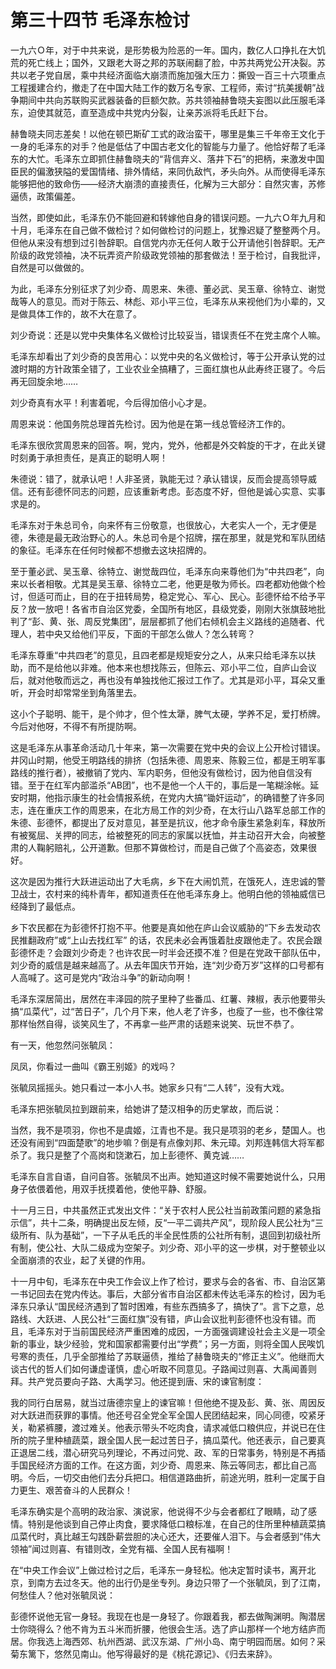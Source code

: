 # 第三十四节 毛泽东检讨

一九六Ｏ年，对于中共来说，是形势极为险恶的一年。国内，数亿人口挣扎在大饥荒的死亡线上；国外，又跟老大哥之邦的苏联闹翻了脸，中苏共两党公开决裂。苏共以老子党自居，乘中共经济面临大崩溃而施加强大压力：撕毁一百三十六项重点工程援建合约，撤走了在中国大陆工作的数万名专家、工程师，索讨“抗美援朝”战争期间中共向苏联购买武器装备的巨额欠款。苏共领袖赫鲁晓夫妄图以此压服毛泽东，迫使其就范，直至造成中共党内分裂，让亲苏派将毛氏赶下台。

赫鲁晓夫同志差矣！以他在顿巴斯矿工式的政治蛮干，哪里是集三千年帝王文化于一身的毛泽东的对手？他是低估了中国古老文化的智能与力量了。他恰好帮了毛泽东的大忙。毛泽东立即抓住赫鲁晓夫的“背信弃义、落井下石”的把柄，来激发中国臣民的偏激狭隘的爱国情绪、排外情结，来同仇敌忾，矛头向外。从而使得毛泽东能够把他的致命伤——经济大崩溃的直接责任，化解为三大部分：自然灾害，苏修逼债，政策偏差。

当然，即使如此，毛泽东仍不能回避和转嫁他自身的错误问题。一九六Ｏ年九月和十月，毛泽东在自己做不做检讨？如何做检讨的问题上，犹豫迟疑了整整两个月。但他从来没有想到过引咎辞职。自信党内亦无任何人敢于公开请他引咎辞职。无产阶级的政党领袖，决不玩弄资产阶级政党领袖的那套做法！至于检讨，自我批评，自然是可以做做的。

为此，毛泽东分别征求了刘少奇、周恩来、朱德、董必武、吴玉章、徐特立、谢觉哉等人的意见。而对于陈云、林彪、邓小平三位，毛泽东从来视他们为小辈的，又是做具体工作的，故不大在意了。

刘少奇说：还是以党中央集体名义做检讨比较妥当，错误责任不在党主席个人嘛。

毛泽东却看出了刘少奇的良苦用心：以党中央的名义做检讨，等于公开承认党的过渡时期的方针政策全错了，工业农业全搞糟了，三面红旗也从此寿终正寝了。今后再无回旋余地……

刘少奇真有水平！利害着呢，今后得加倍小心才是。

周恩来说：他国务院总理首先检讨。因为他是在第一线总管经济工作的。

毛泽东很欣赏周恩来的回答。啊，党内，党外，他都是外交斡旋的干才，在此关键时刻勇于承担责任，是真正的聪明人啊！

朱德说：错了，就承认吧！人非圣贤，孰能无过？承认错误，反而会提高领导威信。还有彭德怀同志的问题，应该重新考虑。彭态度不好，但他是诚心实意、实事求是的。

毛泽东对于朱总司令，向来怀有三份敬意，也很放心，大老实人一个，无才便是德，朱德是最无政治野心的人。朱总司令是个招牌，摆在那里，就是党和军队团结的象征。毛泽东在任何时候都不想撤去这块招牌的。

至于董必武、吴玉章、徐特立、谢觉哉四位，毛泽东向来尊他们为“中共四老”，向来以长者相敬。尤其是吴玉章、徐特立二老，他更是敬为师长。四老都劝他做个检讨，但适可而止，目的在于扭转局势，稳定党心、军心、民心。彭德怀给不给予平反？放一放吧！各省市自治区党委，全国所有地区，县级党委，刚刚大张旗鼓地批判了“彭、黄、张、周反党集团”，层层都抓了他们右倾机会主义路线的追随者、代理人，若中央又给他们平反，下面的干部怎么做人？怎么转弯？

毛泽东尊重“中共四老”的意见，且四老都是规矩安分之人，从来只给毛泽东以扶助，而不是给他以非难。他本来也想找陈云，但陈云、邓小平二位，自庐山会议后，就对他敬而远之，再也没有单独找他汇报过工作了。尤其是邓小平，耳朵又重听，开会时却常常坐到角落里去。

这小个子聪明、能干，是个帅才，但个性太犟，脾气太硬，学养不足，爱打桥牌。今后对他呀，不得不有所提防啊。

这是毛泽东从事革命活动几十年来，第一次需要在党中央的会议上公开检讨错误。井冈山时期，他受王明路线的排挤（包括朱德、周恩来、陈毅三位，都是王明军事路线的推行者），被撤销了党内、军内职务，但他没有做检讨，因为他自信没有错。至于在红军内部滥杀“AB团”，也不是他一个人干的，事后是一笔糊涂帐。延安时期，他指示康生的社会情报系统，在党内大搞“锄奸运动”，的确错整了许多同志，连在重庆工作的周恩来，在北方局工作的刘少奇，在太行山八路军总部工作的朱德、彭德怀，都提出了反对意见，甚至是抗议，他才命令康生紧急刹车，释放所有被冤屈、关押的同志，给被整死的同志的家属以抚恤，并主动召开大会，向被整肃的人鞠躬赔礼，公开道歉。但那不算做检讨，而是自己做了个高姿态，效果很好。

这次是因为推行大跃进运动出了大毛病，乡下在大闹饥荒，在饿死人，连忠诚的警卫战士，农村来的纯朴青年，都知道责任在他毛泽东身上。他明白他的领袖威信已经降到了最低点。

乡下农民都在为彭德怀打抱不平。他要是真如他在庐山会议威胁的“下乡去发动农民推翻政府”或“上山去找红军” 的话，农民未必会再饿着肚皮跟他走了。农民会跟彭德怀走？会跟刘少奇走？也许农民一时半会还摸不准？但是在党政干部队伍中，刘少奇的威信是越来越高了。从去年国庆节开始，连“刘少奇万岁”这样的口号都有人高喊了。这可是党内“政治斗争”的新动向啊！

毛泽东深居简出，居然在丰泽园的院子里种了些番瓜、红薯、辣椒，表示他要带头搞“瓜菜代”，过“苦日子”，几个月下来，他人老了许多，也瘦了一些，也不像往常那样怡然自得，谈笑风生了，不再拿一些严肃的话题来说笑、玩世不恭了。

有一天，他忽然问张毓凤：

凤凤，你看过一曲叫《霸王别姬》的戏吗？

张毓凤摇摇头。她只看过一本小人书。她家乡只有“二人转”，没有大戏。

毛泽东把张毓凤拉到跟前来，给她讲了楚汉相争的历史掌故，而后说：

当然，我不是项羽，你也不是虞姬，江青也不是。我只是项羽的老乡，楚国人。也还没有闹到“四面楚歌”的地步嘛？倒是有点像刘邦、朱元璋。刘邦连韩信大将军都杀了。我只是整了个高岗和饶漱石，加上彭德怀、黄克诚……

毛泽东自言自语，自问自答。张毓凤不出声。她知道这时候不需要她说什么，只用身子依偎着他，用双手抚摸着他，使他平静、舒服。

十一月三日，中共虽然正式发出文件：“关于农村人民公社当前政策问题的紧急指示信”，共十二条，明确提出反左倾，反“一平二调共产风”，现阶段人民公社为“三级所有、队为基础”，一下子从毛氏的半全民性质的公社所有制，退回到初级社所有制，使公社、大队二级成为空架子。刘少奇、邓小平的这一步棋，对于整顿业以全面崩溃的农业，起了关键的作用。

十一月中旬，毛泽东在中央工作会议上作了检讨，要求与会的各省、市、自治区第一书记回去在党内传达。事后，大部分省市自治区都未传达毛泽东的检讨，因为毛泽东只承认“国民经济遇到了暂时困难，有些东西搞多了，搞快了”。言下之意，总路线、大跃进、人民公社“三面红旗”没有错，庐山会议批判彭德怀也没有错。而且，毛泽东对于当前国民经济严重困难的成因，一方面强调建设社会主义是一项全新的事业，缺少经验，党和国家都需要付出“学费”；另一方面，则将全国人民唉饥号寒的责任，几乎全部推给了苏联逼债，推给了赫鲁晓夫的“修正主义”。他继而大谈古代的哲人们如何谦虚谨慎，虚心听取不同意见。子路闻过则喜、大禹闻善则拜。共产党员要向子路、大禹学习。他还提到唐、宋的谏官制度：

我的同行白居易，就当过唐德宗皇上的谏官嘛！但他绝不提及彭、黄、张、周因反对大跃进而获罪的事情。他还号召全党全军全国人民团结起来，同心同德，咬紧牙关，勒紧裤腰，渡过难关。他表示带头不吃肉食，请求减低口粮供应，并说已在住所的院子里种植蔬菜，跟全国人民一起过苦日子，搞瓜菜代。他还表示，自己要真正退居二线，潜心研究马列理论，不再过问党、政、军的日常事务，特别是不再插手国民经济方面的工作。在这方面，刘少奇、周恩来、陈云等同志，都比自己高明。今后，一切交由他们去分兵把口。相信道路曲折，前途光明，胜利一定属于自力更生、艰苦奋斗的人民群众！

毛泽东确实是个高明的政治家、演说家，他说得不少与会者都红了眼睛，动了感情。特别是他谈到自己停止肉食，要求降低口粮标准，在自己的住所里种植蔬菜搞瓜菜代时，真比越王勾践卧薪尝胆的决心还大，还要催人泪下。与会者感到“伟大领袖”闻过则喜、有错则改，全党有福、全国人民有福啊！

在“中央工作会议”上做过检讨之后，毛泽东一身轻松。他决定暂时读书，离开北京，到南方去过冬天。他的出行仍是坐专列。身边只带了一个张毓凤，到了江南，何愁佳人？他对张毓凤说：

彭德怀说他无官一身轻。我现在也是一身轻了。你跟着我，都去做陶渊明。陶潜居士你晓得么？他不肯为五斗米而折腰，他很会生活。选了庐山那样一个地方结庐而居。你我选上海西郊、杭州西湖、武汉东湖、广州小岛、南宁明园而居。如何？采菊东篱下，悠然见南山。他写得最好的是《桃花源记》、《归去来辞》。
